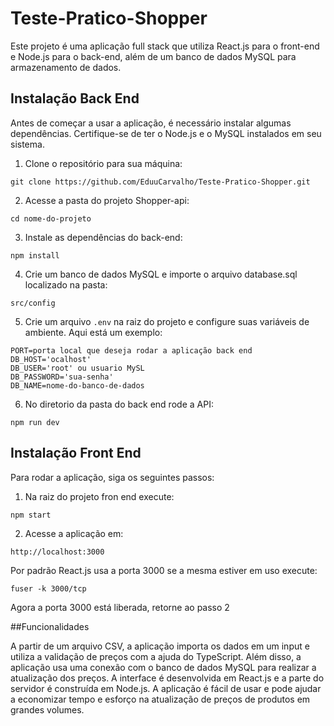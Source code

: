 # Teste-Pratico-Shopper

Este projeto é uma aplicação full stack que utiliza React.js para o front-end e Node.js para o back-end, além de um banco de dados MySQL para armazenamento de dados. 

## Instalação Back End

Antes de começar a usar a aplicação, é necessário instalar algumas dependências. Certifique-se de ter o Node.js e o MySQL instalados em seu sistema.

1. Clone o repositório para sua máquina:

```git clone https://github.com/EduuCarvalho/Teste-Pratico-Shopper.git```

2. Acesse a pasta do projeto Shopper-api:

`cd nome-do-projeto`

3. Instale as dependências do back-end: 

`npm install`

4. Crie um banco de dados MySQL e importe o arquivo database.sql localizado na pasta:

`src/config`

5. Crie um arquivo `.env` na raiz do projeto e configure suas variáveis de ambiente. Aqui está um exemplo:

```
PORT=porta local que deseja rodar a aplicação back end
DB_HOST='ocalhost'
DB_USER='root' ou usuario MySL
DB_PASSWORD='sua-senha'
DB_NAME=nome-do-banco-de-dados

``` 

6. No diretorio da pasta do back end rode a API:

`npm run dev`


## Instalação Front End

Para rodar a aplicação, siga os seguintes passos:

1. Na raiz do projeto fron end execute:

`npm start`

2. Acesse a aplicação em:

`http://localhost:3000`

Por padrão React.js usa a porta 3000 se a mesma estiver em uso execute:

`fuser -k 3000/tcp`

Agora a porta 3000 está liberada, retorne ao passo 2

##Funcionalidades

A partir de um arquivo CSV, a aplicação importa os dados em um input e utiliza a validação de preços com a ajuda do TypeScript. Além disso, a aplicação usa uma conexão com o banco de dados MySQL para realizar a atualização dos preços. A interface é desenvolvida em React.js e a parte do servidor é construída em Node.js. A aplicação é fácil de usar e pode ajudar a economizar tempo e esforço na atualização de preços de produtos em grandes volumes.
